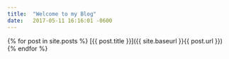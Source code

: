 ```yaml
---
title:  "Welcome to my Blog"
date:   2017-05-11 16:16:01 -0600
---
```


  {% for post in site.posts %}
      [{{ post.title }}]({{ site.baseurl }}{{ post.url }})
  {% endfor %}
